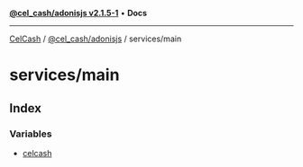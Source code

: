 [**@cel_cash/adonisjs v2.1.5-1**](../../README.md) • **Docs**

***

[CelCash](../../../../README.md) / [@cel\_cash/adonisjs](../../README.md) / services/main

# services/main

## Index

### Variables

- [celcash](variables/celcash.md)

